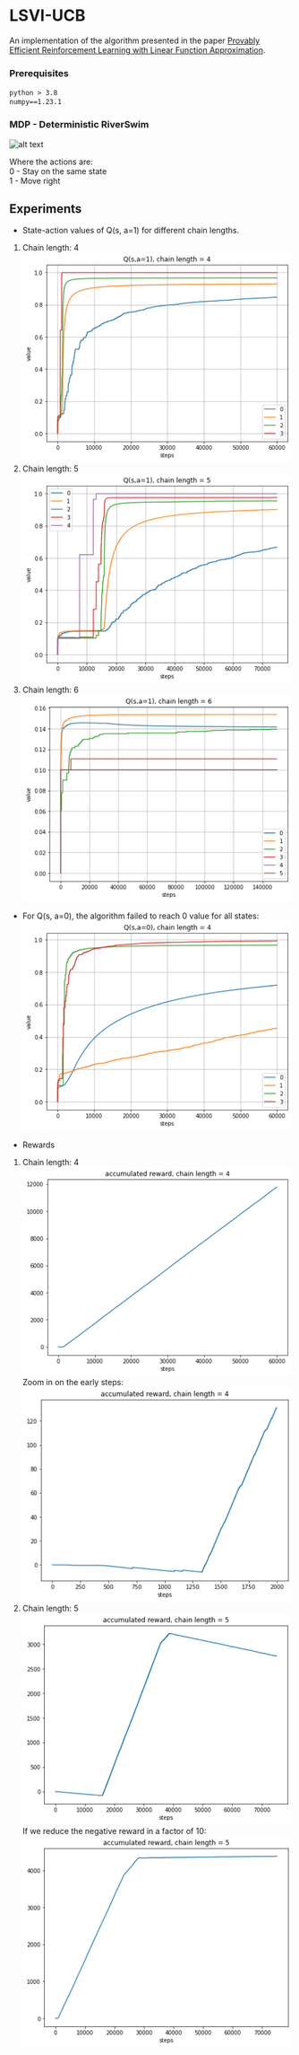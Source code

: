 # LSVI-UCB
An implementation of the algorithm presented in the paper 
[Provably Efficient Reinforcement Learning with Linear Function Approximation](https://arxiv.org/pdf/1907.05388.pdf).

### Prerequisites
```
python > 3.8
numpy==1.23.1
```

### MDP - Deterministic RiverSwim

![alt text](https://www.researchgate.net/publication/357201959/figure/fig1/AS:1103292767711237@1640056902545/RiverSwim-MDP-solid-and-dotted-arrows-denote-the-transitions-under-actions-right-and.ppm)

Where the actions are:  
0 - Stay on the same state  
1 - Move right  

## Experiments
- State-action values of Q(s, a=1) for different chain lengths.

1. Chain length: 4  
![Alt text](artifacts/q_4.png)
2. Chain length: 5  
![Alt text](artifacts/q_5.png)
3. Chain length: 6  
![Alt text](artifacts/q_6.png)

- For Q(s, a=0), the algorithm failed to reach 0 value for all states:  
![Alt text](artifacts/q_4_a0.png)
  
- Rewards  
1. Chain length: 4  
![Alt text](artifacts/reward_4.png)  
Zoom in on the early steps:  
![Alt text](artifacts/reward_4_2000.png)
2. Chain length: 5  
![Alt text](artifacts/reward_5.png)  
If we reduce the negative reward in a factor of 10:  
![Alt text](artifacts/reward_5_small.png)
